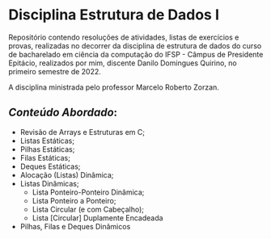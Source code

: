 # Disciplina Estrutura de Dados I

Repositório contendo resoluções de atividades, listas de exercícios e provas, realizadas no decorrer da disciplina de estrutura de dados do curso de bacharelado em ciência da computação do IFSP - Câmpus de Presidente Epitácio, realizados por mim, discente Danilo Domingues Quirino, no primeiro semestre de 2022.

A disciplina ministrada pelo professor Marcelo Roberto Zorzan.

## _Conteúdo Abordado_:

- Revisão de Arrays e Estruturas em  C;
- Listas Estáticas;
- Pilhas Estáticas;
- Filas Estáticas;
- Deques Estáticas;
- Alocação (Listas) Dinâmica;
- Listas Dinâmicas;
  - Lista Ponteiro-Ponteiro Dinâmica;
  - Lista Ponteiro a Ponteiro;
  - Lista Circular (e com Cabeçalho);
  - Lista [Circular] Duplamente Encadeada
- Pilhas, Filas e Deques Dinâmicos
